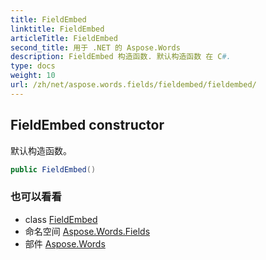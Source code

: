 ```yaml
---
title: FieldEmbed
linktitle: FieldEmbed
articleTitle: FieldEmbed
second_title: 用于 .NET 的 Aspose.Words
description: FieldEmbed 构造函数. 默认构造函数 在 C#.
type: docs
weight: 10
url: /zh/net/aspose.words.fields/fieldembed/fieldembed/
---
```

## FieldEmbed constructor

默认构造函数。

```csharp
public FieldEmbed()
```

### 也可以看看

* class [FieldEmbed](../)
* 命名空间 [Aspose.Words.Fields](../../../aspose.words.fields/)
* 部件 [Aspose.Words](../../../)
